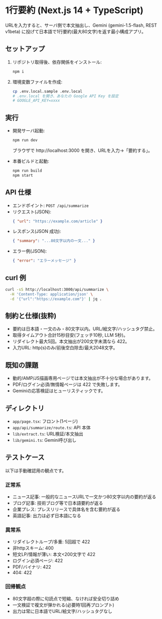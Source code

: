 # 1行要約 (Next.js 14 + TypeScript)

URLを入力すると、サーバ側で本文抽出し、Gemini (gemini-1.5-flash, REST v1beta) に投げて日本語で1行要約(最大80文字)を返す最小構成アプリ。

## セットアップ
1. リポジトリ取得後、依存関係をインストール:
   ```bash
   npm i
   ```
2. 環境変数ファイルを作成:
   ```bash
   cp .env.local.sample .env.local
   # .env.local を開き、あなたの Google API Key を設定
   # GOOGLE_API_KEY=xxxx
   ```

## 実行
- 開発サーバ起動:
  ```bash
  npm run dev
  ```
  ブラウザで http://localhost:3000 を開き、URLを入力→「要約する」。

- 本番ビルドと起動:
  ```bash
  npm run build
  npm start
  ```

## API 仕様
- エンドポイント: `POST /api/summarize`
- リクエスト(JSON):
  ```json
  { "url": "https://example.com/article" }
  ```
- レスポンス(JSON 成功):
  ```json
  { "summary": "...80文字以内の一文..." }
  ```
- エラー例(JSON):
  ```json
  { "error": "エラーメッセージ" }
  ```

## curl 例
```bash
curl -sS http://localhost:3000/api/summarize \
  -H 'Content-Type: application/json' \
  -d '{"url":"https://example.com"}' | jq .
```

## 制約と仕様(抜粋)
- 要約は日本語・一文のみ・80文字以内。URL/絵文字/ハッシュタグ禁止。
- 取得タイムアウト合計15秒目安(フェッチ10秒, LLM 5秒)。
- リダイレクト最大5回。本文抽出が200文字未満なら 422。
- 入力URL: http(s)のみ/前後空白除去/最大2048文字。

## 既知の課題
- 動的/AMP/JS描画専用ページでは本文抽出が不十分な場合があります。
- PDF/ログイン必須/無情報ページは 422 で失敗します。
- Geminiの応答検証はヒューリスティックです。

## ディレクトリ
- `app/page.tsx`: フロント(1ページ)
- `app/api/summarize/route.ts`: API 本体
- `lib/extract.ts`: URL検証/本文抽出
- `lib/gemini.ts`: Gemini呼び出し

## テストケース
以下は手動確認用の観点です。

### 正常系
- ニュース記事: 一般的なニュースURLで一文かつ80文字以内の要約が返る
- ブログ記事: 技術ブログ等で日本語要約が返る
- 企業プレス: プレスリリースで具体名を含む要約が返る
- 英語記事: 出力は必ず日本語になる

### 異常系
- リダイレクトループ/多重: 5回超で 422
- 非httpスキーム: 400
- 短文LP/情報が薄い: 本文<200文字で 422
- ログイン必須ページ: 422
- PDF/バイナリ: 422
- 404: 422

### 回帰観点
- 80文字超の際に句読点で短縮、なければ安全切り詰め
- 一文検証で複文が弾かれる(必要時1回再プロンプト)
- 出力は常に日本語でURL/絵文字/ハッシュタグなし
